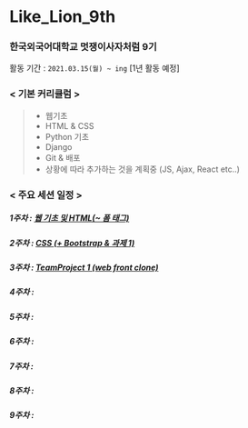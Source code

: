 # Like_Lion_9th

### 한국외국어대학교 멋쟁이사자처럼 9기

활동 기간 : `2021.03.15(월) ~ ing` [1년 활동 예정]

### < 기본 커리큘럼 >

> - 웹기초
> - HTML & CSS
> - Python 기초
> - Django
> - Git & 배포
> - 상황에 따라 추가하는 것을 계획중 (JS, Ajax, React etc..)

### < 주요 세션 일정 >

##### 1주차 : [웹 기초 및 HTML(~ 폼 태그) ](week_1)

##### 2주차 : [CSS (+ Bootstrap & 과제 1)](week_2)

##### 3주차 : [TeamProject 1 (web front clone)](week_3)

##### 4주차 :

##### 5주차 :

##### 6주차 :

##### 7주차 :

##### 8주차 :

##### 9주차 :
